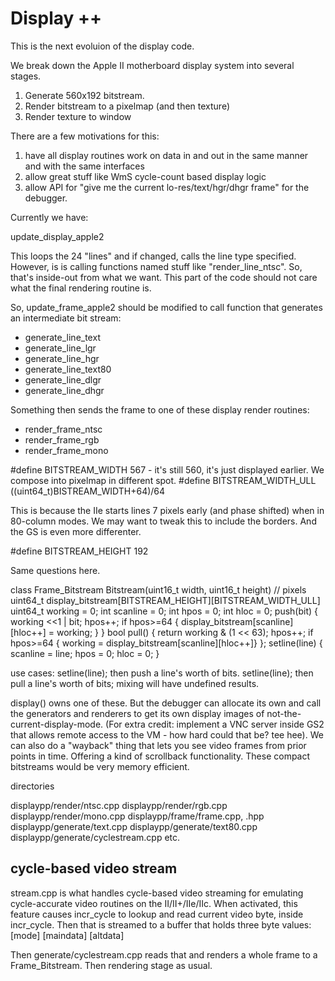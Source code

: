 # Display ++

This is the next evoluion of the display code.

We break down the Apple II motherboard display system into several stages.

1. Generate 560x192 bitstream.
2. Render bitstream to a pixelmap (and then texture)
3. Render texture to window

There are a few motivations for this:

1. have all display routines work on data in and out in the same manner and with the same interfaces
2. allow great stuff like WmS cycle-count based display logic
3. allow API for "give me the current lo-res/text/hgr/dhgr frame" for the debugger.

Currently we have:

update_display_apple2

This loops the 24 "lines" and if changed, calls the line type specified. However, is is calling functions named stuff like "render_line_ntsc". So, that's inside-out from what we want. This part of the code should not care what the final rendering routine is.

So, update_frame_apple2 should be modified to call function that generates an intermediate bit stream:

* generate_line_text
* generate_line_lgr
* generate_line_hgr
* generate_line_text80
* generate_line_dlgr
* generate_line_dhgr

Something then sends the frame to one of these display render routines:

* render_frame_ntsc
* render_frame_rgb
* render_frame_mono

#define BITSTREAM_WIDTH 567 - it's still 560, it's just displayed earlier. We compose into pixelmap in different spot.
#define BITSTREAM_WIDTH_ULL ((uint64_t)BISTREAM_WIDTH+64)/64

This is because the IIe starts lines 7 pixels early (and phase shifted) when in 80-column modes. We may want to tweak this to include the borders. And the GS is even more differenter.

#define BITSTREAM_HEIGHT 192

Same questions here.

class Frame_Bitstream
    Bitstream(uint16_t width, uint16_t height)  // pixels
    uint64_t display_bitstream[BITSTREAM_HEIGHT][BITSTREAM_WIDTH_ULL]
    uint64_t working = 0;
    int scanline = 0;
    int hpos = 0;
    int hloc = 0;
    push(bit) { working <<1 | bit; hpos++; if hpos>=64 { display_bitstream[scanline][hloc++] = working; } }
    bool pull() { return working & (1 << 63); hpos++; if hpos>=64 { working = display_bitstream[scanline][hloc++]} };
    setline(line) { scanline = line; hpos = 0; hloc = 0; }

use cases:
    setline(line); then push a line's worth of bits.
    setline(line); then pull a line's worth of bits;
    mixing will have undefined results.

display() owns one of these. But the debugger can allocate its own and call the generators and renderers to get its own display images of not-the-current-display-mode.
(For extra credit: implement a VNC server inside GS2 that allows remote access to the VM - how hard could that be? tee hee).
We can also do a "wayback" thing that lets you see video frames from prior points in time. Offering a kind of scrollback functionality. These compact bitstreams would be very memory efficient.

directories

displaypp/render/ntsc.cpp
displaypp/render/rgb.cpp
displaypp/render/mono.cpp
displaypp/frame/frame.cpp, .hpp
displaypp/generate/text.cpp
displaypp/generate/text80.cpp
displaypp/generate/cyclestream.cpp
etc.

## cycle-based video stream

stream.cpp is what handles cycle-based video streaming for emulating cycle-accurate video routines on the II/II+/IIe/IIc. When activated, this feature causes incr_cycle to lookup and read current video byte, inside incr_cycle. Then that is streamed to a buffer that holds three byte values:
[mode] [maindata] [altdata]

Then generate/cyclestream.cpp reads that and renders a whole frame to a Frame_Bitstream. Then rendering stage as usual.

